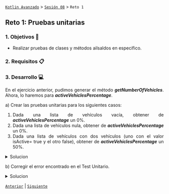 [`Kotlin Avanzado`](../../Readme.md) > [`Sesión 08`](../Readme.md) > `Reto 1`

## Reto 1: Pruebas unitarias

<div style="text-align: justify;">

### 1. Objetivos :dart:

* Realizar pruebas de clases y métodos ailsaldos  en específico.

### 2. Requisitos :clipboard:



### 3. Desarrollo :computer:

En el ejercicio anterior, pudimos generar el método ___getNumberOfVehicles___. Ahora, lo haremos para ___activeVehiclesPercentage___.

a) Crear las pruebas unitarias para los siguientes casos:

1. Dada una lista de vehículos vacía, obtener de ___activeVehiclesPercentage___ un 0%.
2. Dada una lista de vehículos nula, obtener de ___activeVehiclesPercentage___ un 0%.
3. Dada una lista de vehículos con dos vehículos (uno con el valor isActive= true y el otro false), obtener de ___activeVehiclesPercentage___ un 50%.



<details>
	<summary>Solucion</summary>

```kotlin
@Test
fun activeVehiclesPercentage_empty_returnsZero(){
    val vehicles = listOf<Vehicle>()

    val result = activeVehiclesPercentage(vehicles)

    assertThat(result).isEqualTo(0)
}

@Test
fun activeVehiclesPercentage_null_returnsZero(){
    val vehicles = null

    val result = activeVehiclesPercentage(vehicles)

    assertThat(result).isEqualTo(0)
}

@Test
fun activeVehiclesPercentage_two_returnsFifty(){
    val vehicles = listOf(
            Vehicle(
                    0,
                    "pointer",
                    "Volkswagen",
                    "SMT01",
                    true
            ),
            Vehicle(
                    1,
                    "Vento",
                    "Volkswagen",
                    "GTA05",
                    false
            )
    )

    val result = activeVehiclesPercentage(vehicles)

    assertThat(result).isEqualTo(50f)
}
```


  </details>



b) Corregir el error encontrado en el Test Unitario.

<details>
	<summary>Solucion</summary>

```kotlin
internal fun activeVehiclesPercentage(vehicles: List<Vehicle>?): Float{

    val activeVehicles = vehicles?.count{it.isWorking} ?: 0
    val totalVehicles = vehicles?.size ?: 0

    if (totalVehicles == 0 ){
        return 0f
    }

    return ( activeVehicles/totalVehicles.toFloat() ) * 100f
}
```


</details>



[`Anterior`](../Ejemplo-01) | [`Siguiente`](../Ejemplo-02)      

</div>

